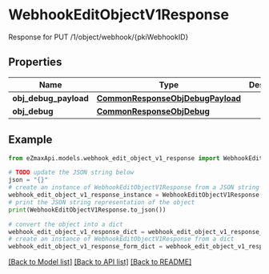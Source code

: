 # WebhookEditObjectV1Response

Response for PUT /1/object/webhook/{pkiWebhookID}

## Properties

Name | Type | Description | Notes
------------ | ------------- | ------------- | -------------
**obj_debug_payload** | [**CommonResponseObjDebugPayload**](CommonResponseObjDebugPayload.md) |  | 
**obj_debug** | [**CommonResponseObjDebug**](CommonResponseObjDebug.md) |  | [optional] 

## Example

```python
from eZmaxApi.models.webhook_edit_object_v1_response import WebhookEditObjectV1Response

# TODO update the JSON string below
json = "{}"
# create an instance of WebhookEditObjectV1Response from a JSON string
webhook_edit_object_v1_response_instance = WebhookEditObjectV1Response.from_json(json)
# print the JSON string representation of the object
print(WebhookEditObjectV1Response.to_json())

# convert the object into a dict
webhook_edit_object_v1_response_dict = webhook_edit_object_v1_response_instance.to_dict()
# create an instance of WebhookEditObjectV1Response from a dict
webhook_edit_object_v1_response_form_dict = webhook_edit_object_v1_response.from_dict(webhook_edit_object_v1_response_dict)
```
[[Back to Model list]](../README.md#documentation-for-models) [[Back to API list]](../README.md#documentation-for-api-endpoints) [[Back to README]](../README.md)


